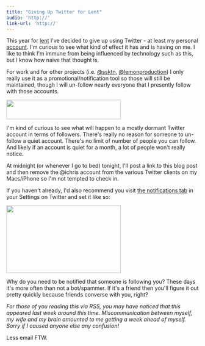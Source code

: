 ```yaml
---
title: "Giving Up Twitter for Lent"
audio: 'http://'
link-url: 'http://'
---
```

<p>This year for <a href="http://en.wikipedia.org/wiki/Lent">lent</a> I've decided to give up using Twitter - at least my personal <a href="http://www.twitter.com/ichris">account</a>. I'm curious to see what kind of effect it has and is having on me. I like to think I'm immune from being influenced by technology such as this, but I know how naive that thought is.</p>
<p>For work and for other projects (i.e. <a href="http://www.twitter.com/ssktn">@ssktn</a>, <a href="http://www.twitter.com/lemonproduction">@lemonproduction</a>) I only really use it as a promotional/notification tool so those will still be maintained, though I will un-follow nearly everyone that I presently follow with those accounts.</p>
<p><a href="https://chrisenns.com/wp-content/uploads/2011/03/twitteraccountdetails.jpg"><img src="https://chrisenns.com/wp-content/uploads/2011/03/twitteraccountdetails-300x51.jpg" alt="" title="twitteraccountdetails" width="300" height="51" class="aligncenter size-medium wp-image-19368" /></a></p>
<p>I'm kind of curious to see what will happen to a mostly dormant Twitter account in terms of followers. There's really no reason for someone to un-follow a quiet account. There's no limit of number of people you can follow. And likely if an account is quiet for a month, a lot of people won't really notice.</p>
<p>At midnight (or whenever I go to bed) tonight, I'll post a link to this blog post and then remove the @ichris account from the various Twitter clients on my Macs/iPhone so I'm not tempted to check in.</p>
<p>If you haven't already, I'd also recommend you visit <a href="https://twitter.com/settings/notifications">the notifications tab</a> in your Settings on Twitter and set it like so:</p>
<p><a href="https://chrisenns.com/wp-content/uploads/2011/03/twittersettings.jpg"><img src="https://chrisenns.com/wp-content/uploads/2011/03/twittersettings-300x177.jpg" alt="" title="twittersettings" width="300" height="177" class="aligncenter size-medium wp-image-19369" /></a></p>
<p>Why do you need to be notified that someone is following you? These days it's more often than not a bot/spammer. If it's a friend then you'll figure it out pretty quickly because friends converse with you, right?</p>
<p><em>For those of you reading this via RSS, you may have noticed that this appeared last week around this time. Miscommunication between myself, my wife and my brain amounted to me getting a week ahead of myself. Sorry if I caused anyone else any confusion!</em></p>
<p>Less email FTW.</p>

